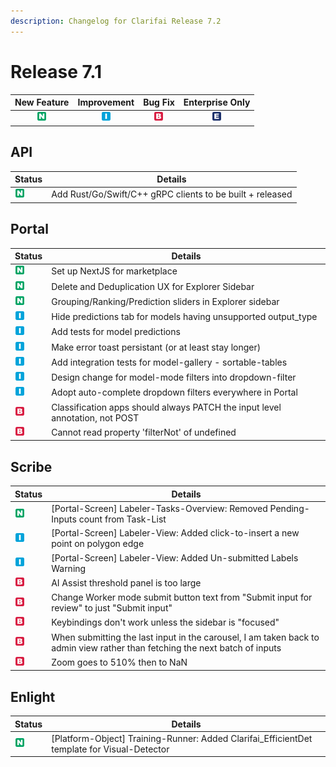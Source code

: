 ```yaml
---
description: Changelog for Clarifai Release 7.2
---
```


# Release 7.1

| New Feature | Improvement | Bug Fix | Enterprise Only |
| :---: | :---: | :---: | :---: |
| ![new-feature](../../.gitbook/assets/new_feature.jpg) | ![improvement](../../.gitbook/assets/improvement.jpg) | ![bug](../../.gitbook/assets/bug.jpg) | ![enterprise](../../.gitbook/assets/enterprise.jpg) |

## API

|Status     |Details                                                  |
|-----------|---------------------------------------------------------|
| ![new-feature](../../.gitbook/assets/new_feature.jpg) |Add Rust/Go/Swift/C++ gRPC clients to be built + released|

## Portal

|Status     |Details                                                  |
|-----------|---------------------------------------------------------|
| ![new-feature](../../.gitbook/assets/new_feature.jpg) |Set up NextJS for marketplace                            |
| ![new-feature](../../.gitbook/assets/new_feature.jpg) |Delete and Deduplication UX for Explorer Sidebar         |
| ![new-feature](../../.gitbook/assets/new_feature.jpg) |Grouping/Ranking/Prediction sliders in Explorer sidebar  |
| ![improvement](../../.gitbook/assets/improvement.jpg) |Hide predictions tab for models having unsupported output_type|
| ![improvement](../../.gitbook/assets/improvement.jpg) |Add tests for model predictions                          |
| ![improvement](../../.gitbook/assets/improvement.jpg) |Make error toast persistant (or at least stay longer)    |
| ![improvement](../../.gitbook/assets/improvement.jpg) |Add integration tests for model-gallery - sortable-tables|
| ![improvement](../../.gitbook/assets/improvement.jpg) |Design change for model-mode filters into dropdown-filter|
| ![improvement](../../.gitbook/assets/improvement.jpg) |Adopt auto-complete dropdown filters everywhere in Portal|
| ![bug](../../.gitbook/assets/bug.jpg) |Classification apps should always PATCH the input level annotation, not POST|
| ![bug](../../.gitbook/assets/bug.jpg) |Cannot read property 'filterNot' of undefined            |


## Scribe

|Status     |Details                                                  |
|-----------|---------------------------------------------------------|
| ![new-feature](../../.gitbook/assets/new_feature.jpg) |[Portal-Screen] Labeler-Tasks-Overview: Removed Pending-Inputs count from Task-List|
| ![improvement](../../.gitbook/assets/improvement.jpg) |[Portal-Screen] Labeler-View: Added click-to-insert a new point on polygon edge|
| ![improvement](../../.gitbook/assets/improvement.jpg) |[Portal-Screen] Labeler-View: Added Un-submitted Labels Warning|
| ![bug](../../.gitbook/assets/bug.jpg) |AI Assist threshold panel is too large                   |
| ![bug](../../.gitbook/assets/bug.jpg) |Change Worker mode submit button text from "Submit input for review" to just "Submit input"|
| ![bug](../../.gitbook/assets/bug.jpg) |Keybindings don't work unless the sidebar is "focused"   |
| ![bug](../../.gitbook/assets/bug.jpg) |When submitting the last input in the carousel, I am taken back to admin view rather than fetching the next batch of inputs|
| ![bug](../../.gitbook/assets/bug.jpg) |Zoom goes to 510% then to NaN                            |

## Enlight

|Status     |Details                                                  |
|-----------|---------------------------------------------------------|
| ![new-feature](../../.gitbook/assets/new_feature.jpg) |[Platform-Object] Training-Runner: Added Clarifai_EfficientDet template for Visual-Detector|
